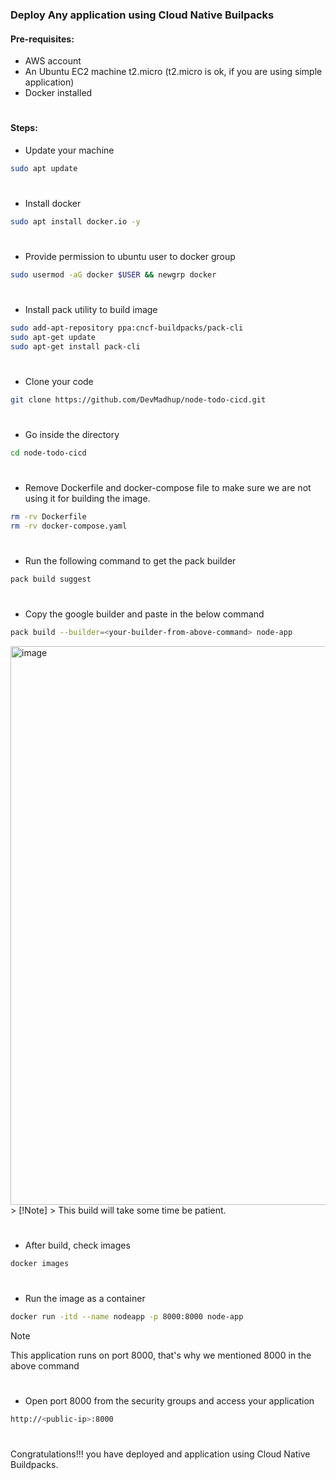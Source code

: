 ### Deploy Any application using Cloud Native Builpacks

#### Pre-requisites:

- AWS account
- An Ubuntu EC2 machine t2.micro (t2.micro is ok, if you are using simple application)
- Docker installed

#
#### Steps:
- Update your machine
```bash
sudo apt update
```
#
- Install docker
```bash
sudo apt install docker.io -y
```
#
- Provide permission to ubuntu user to docker group
```bash
sudo usermod -aG docker $USER && newgrp docker
```

#
- Install pack utility to build image
```bash
sudo add-apt-repository ppa:cncf-buildpacks/pack-cli
sudo apt-get update
sudo apt-get install pack-cli
```
#
- Clone your code
```bash
git clone https://github.com/DevMadhup/node-todo-cicd.git
```
#
- Go inside the directory
```bash
cd node-todo-cicd
```
#
- Remove Dockerfile and docker-compose file to make sure we are not using it for building the image.
```bash
rm -rv Dockerfile
rm -rv docker-compose.yaml
```
#
- Run the following command to get the pack builder
```bash
pack build suggest
```
#
- Copy the google builder and paste in the below command
```bash
pack build --builder=<your-builder-from-above-command> node-app
```

<img width="894" alt="image" src="https://github.com/user-attachments/assets/33e00d6d-0a98-4e16-9783-e07b7a155459">
> [!Note]
> This build will take some time be patient.

#
- After build, check images
```bash
docker images
```
#
- Run the image as a container
```bash
docker run -itd --name nodeapp -p 8000:8000 node-app
```
> [!Note]
> This application runs on port 8000, that's why we mentioned 8000 in the above command
#
- Open port 8000 from the security groups and access your application
```bash
http://<public-ip>:8000
```
#
Congratulations!!! you have deployed and application using Cloud Native Buildpacks.
